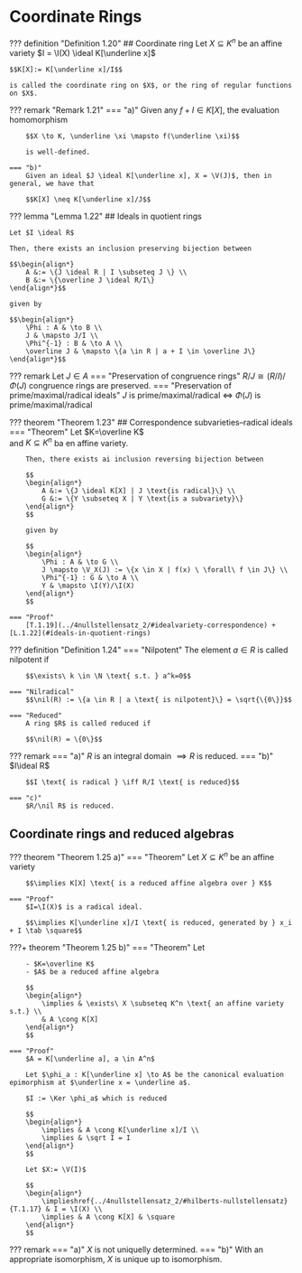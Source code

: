 # Coordinate Rings

??? definition "Definition 1.20"
    ## Coordinate ring
    Let $X \subseteq K^n$ be an affine variety
    $I = \I(X) \ideal K[\underline x]$

    $$K[X]:= K[\underline x]/I$$

    is called the coordinate ring on $X$, or the ring of regular functions on $X$.


??? remark "Remark 1.21"
    === "a)"
        Given any $f + I \in K[X]$, the evaluation homomorphism

        $$X \to K, \underline \xi \mapsto f(\underline \xi)$$

        is well-defined.

    === "b)"
        Given an ideal $J \ideal K[\underline x], X = \V(J)$, then in general, we have that

        $$K[X] \neq K[\underline x]/J$$


??? lemma "Lemma 1.22"
    ## Ideals in quotient rings

    Let $I \ideal R$

    Then, there exists an inclusion preserving bijection between

    $$\begin{align*}
        A &:= \{J \ideal R | I \subseteq J \} \\
        B &:= \{\overline J \ideal R/I\}
    \end{align*}$$

    given by
    
    $$\begin{align*}
        \Phi : A & \to B \\
        J & \mapsto J/I \\
        \Phi^{-1} : B & \to A \\
        \overline J & \mapsto \{a \in R | a + I \in \overline J\}
    \end{align*}$$


??? remark
    Let $J \in A$
    === "Preservation of congruence rings"
        $R/J \cong (R/I)/\Phi(J)$ congruence rings are preserved.
    === "Preservation of prime/maximal/radical ideals"
        $J$ is prime/maximal/radical $\iff$ $\Phi(J)$ is prime/maximal/radical


??? theorem "Theorem 1.23"
    ## Correspondence subvarieties–radical ideals
    === "Theorem"
        Let $K=\overline K$ <br>
        and $K \subseteq K^n$ ba en affine variety.

        Then, there exists ai inclusion reversing bijection between

        $$
        \begin{align*}
            A &:= \{J \ideal K[X] | J \text{is radical}\} \\
            G &:= \{Y \subseteq X | Y \text{is a subvariety}\}
        \end{align*}
        $$

        given by

        $$
        \begin{align*}
            \Phi : A & \to G \\
            J \mapsto \V_X(J) := \{x \in X | f(x) \ \forall\ f \in J\} \\
            \Phi^{-1} : G & \to A \\
            Y & \mapsto \I(Y)/\I(X)
        \end{align*}
        $$
    
    === "Proof"
        [T.1.19](../4nullstellensatz_2/#idealvariety-correspondence) + [L.1.22](#ídeals-in-quotient-rings)


??? definition "Definition 1.24"
    === "Nilpotent"
        The element $a \in R$ is called nilpotent if

        $$\exists\ k \in \N \text{ s.t. } a^k=0$$

    === "Nilradical"
        $$\nil(R) := \{a \in R | a \text{ is nilpotent}\} = \sqrt{\{0\}}$$

    === "Reduced"
        A ring $R$ is called reduced if

        $$\nil(R) = \{0\}$$


??? remark
    === "a)"
        $R$ is an integral domain $\implies R$ is reduced.
    === "b)"
        $I\ideal R$

        $$I \text{ is radical } \iff R/I \text{ is reduced}$$

    === "c)"
        $R/\nil R$ is reduced.

## Coordinate rings and reduced algebras

??? theorem "Theorem 1.25 a)"
    === "Theorem"
        Let $X \subseteq K^n$ be an affine variety
    
        $$\implies K[X] \text{ is a reduced affine algebra over } K$$

    === "Proof"
        $I=\I(X)$ is a radical ideal.

        $$\implies K[\underline x]/I \text{ is reduced, generated by } x_i + I \tab \square$$


???+ theorem "Theorem 1.25 b)"
    === "Theorem"
        Let
        
        - $K=\overline K$
        - $A$ be a reduced affine algebra

        $$
        \begin{align*}
            \implies & \exists\ X \subseteq K^n \text{ an affine variety s.t.} \\
            & A \cong K[X]
        \end{align*}
        $$

    === "Proof"
        $A = K[\underline a], a \in A^n$

        Let $\phi_a : K[\underline x] \to A$ be the canonical evaluation epimorphism at $\underline x = \underline a$.

        $I := \Ker \phi_a$ which is reduced

        $$
        \begin{align*}
            \implies & A \cong K[\underline x]/I \\
            \implies & \sqrt I = I
        \end{align*}
        $$

        Let $X:= \V(I)$

        $$
        \begin{align*}
            \implieshref{../4nullstellensatz_2/#hilberts-nullstellensatz}{T.1.17} & I = \I(X) \\
            \implies & A \cong K[X] & \square
        \end{align*}
        $$


??? remark
    === "a)"
        $X$ is not uniquelly determined.
    === "b)"
        With an appropriate isomorphism, $X$ is unique up to isomorphism.